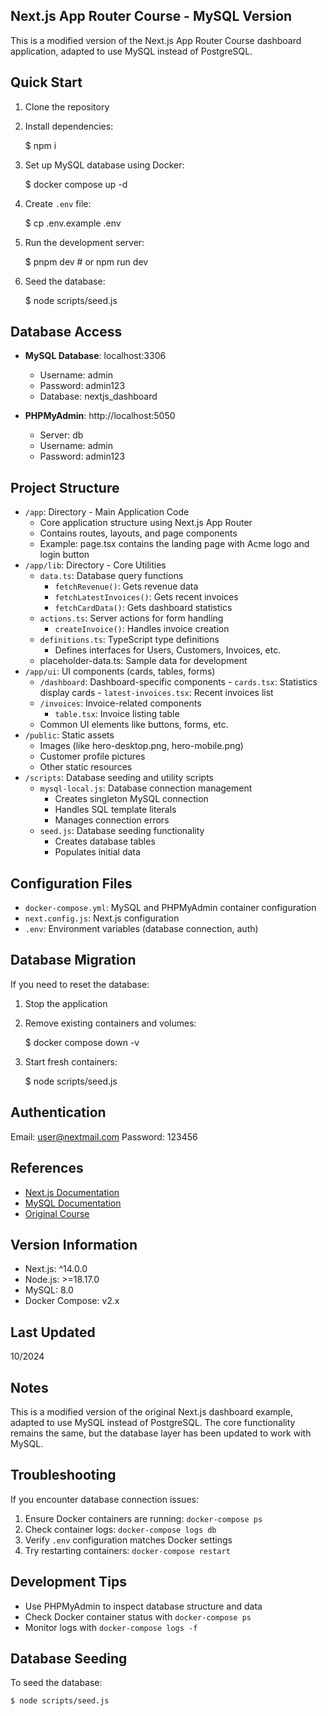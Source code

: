 ## Next.js App Router Course - MySQL Version

This is a modified version of the Next.js App Router Course dashboard application, adapted to use MySQL instead of PostgreSQL.

## Quick Start

1. Clone the repository
2. Install dependencies:

	$ npm i

3. Set up MySQL database using Docker:

	$ docker compose up -d

4. Create `.env` file:

	$ cp .env.example .env

5. Run the development server:

	$ pnpm dev # or npm run dev

6. Seed the database:

	$ node scripts/seed.js

## Database Access

- **MySQL Database**: localhost:3306
  - Username: admin
  - Password: admin123
  - Database: nextjs_dashboard

- **PHPMyAdmin**: http://localhost:5050
  - Server: db
  - Username: admin
  - Password: admin123

## Project Structure

- `/app`: Directory - Main Application Code
	- Core application structure using Next.js App Router
	- Contains routes, layouts, and page components
	- Example: page.tsx contains the landing page with Acme logo and login button
- `/app/lib`: Directory - Core Utilities
	- `data.ts`: Database query functions
		- `fetchRevenue()`: Gets revenue data
		- `fetchLatestInvoices()`: Gets recent invoices
		- `fetchCardData()`: Gets dashboard statistics
	- `actions.ts`: Server actions for form handling
		- `createInvoice()`: Handles invoice creation
	- `definitions.ts`: TypeScript type definitions
		- Defines interfaces for Users, Customers, Invoices, etc.
	- placeholder-data.ts: Sample data for development
- `/app/ui`: UI components (cards, tables, forms)
	- `/dashboard`: Dashboard-specific components
			- `cards.tsx`: Statistics display cards
			- `latest-invoices.tsx`: Recent invoices list
	- `/invoices`: Invoice-related components
		- `table.tsx`: Invoice listing table
	- Common UI elements like buttons, forms, etc.
- `/public`: Static assets
	- Images (like hero-desktop.png, hero-mobile.png)
	- Customer profile pictures
	- Other static resources
- `/scripts`: Database seeding and utility scripts
	- `mysql-local.js`: Database connection management
		- Creates singleton MySQL connection
		- Handles SQL template literals
		- Manages connection errors
	- `seed.js`: Database seeding functionality
		- Creates database tables
		- Populates initial data

## Configuration Files

- `docker-compose.yml`: MySQL and PHPMyAdmin container configuration
- `next.config.js`: Next.js configuration
- `.env`: Environment variables (database connection, auth)

## Database Migration

If you need to reset the database:

1. Stop the application
2. Remove existing containers and volumes:

	$ docker compose down -v

3. Start fresh containers:

	$ node scripts/seed.js

## Authentication

Email: user@nextmail.com
Password: 123456

## References

- [Next.js Documentation](https://nextjs.org/docs)
- [MySQL Documentation](https://dev.mysql.com/doc/)
- [Original Course](https://nextjs.org/learn/dashboard-app)

## Version Information

- Next.js: ^14.0.0
- Node.js: >=18.17.0
- MySQL: 8.0
- Docker Compose: v2.x

## Last Updated

10/2024

## Notes

This is a modified version of the original Next.js dashboard example, adapted to use MySQL instead of PostgreSQL. The core functionality remains the same, but the database layer has been updated to work with MySQL.

## Troubleshooting

If you encounter database connection issues:
1. Ensure Docker containers are running: `docker-compose ps`
2. Check container logs: `docker-compose logs db`
3. Verify `.env` configuration matches Docker settings
4. Try restarting containers: `docker-compose restart`

## Development Tips

- Use PHPMyAdmin to inspect database structure and data
- Check Docker container status with `docker-compose ps`
- Monitor logs with `docker-compose logs -f`

## Database Seeding

To seed the database:

	$ node scripts/seed.js